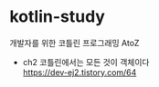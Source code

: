 # kotlin-study

개발자를 위한 코틀린 프로그래밍 AtoZ

- ch2 코틀린에서는 모든 것이 객체이다 <br>
https://dev-ej2.tistory.com/64

